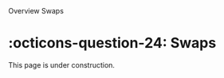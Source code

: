 <nav class="fusiondoc-api-breadcrumbs">
	<span>Overview</span>
	<span>Swaps</span>
</nav>

<h1 class="fusiondoc-api-header" markdown>
	<span class="fusiondoc-api-icon" markdown>:octicons-question-24:</span>
	<span class="fusiondoc-api-name">Swaps</span>
</h1>

This page is under construction.
 
</div>

